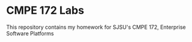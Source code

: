 # CMPE 172 Labs
This repository contains my homework for SJSU's CMPE 172, Enterprise Software Platforms
